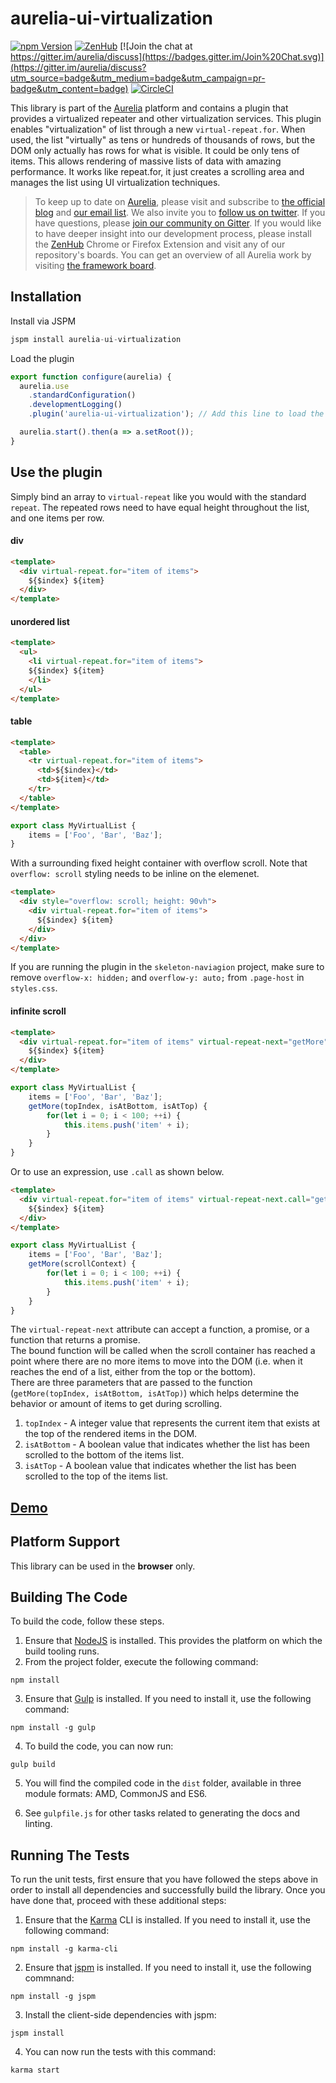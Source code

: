 # aurelia-ui-virtualization

[![npm Version](https://img.shields.io/npm/v/aurelia-ui-virtualization.svg)](https://www.npmjs.com/package/aurelia-ui-virtualization)
[![ZenHub](https://raw.githubusercontent.com/ZenHubIO/support/master/zenhub-badge.png)](https://zenhub.io)
[![Join the chat at https://gitter.im/aurelia/discuss](https://badges.gitter.im/Join%20Chat.svg)](https://gitter.im/aurelia/discuss?utm_source=badge&utm_medium=badge&utm_campaign=pr-badge&utm_content=badge)
[![CircleCI](https://circleci.com/gh/aurelia/ui-virtualization.svg?style=shield)](https://circleci.com/gh/aurelia/ui-virtualization)

This library is part of the [Aurelia](http://www.aurelia.io/) platform and contains a plugin that provides a virtualized repeater and other virtualization services. This plugin enables "virtualization" of list through a new `virtual-repeat.for`. When used, the list "virtually" as tens or hundreds of thousands of rows, but the DOM only actually has rows for what is visible. It could be only tens of items. This allows rendering of massive lists of data with amazing performance. It works like repeat.for, it just creates a scrolling area and manages the list using UI virtualization techniques.

> To keep up to date on [Aurelia](http://www.aurelia.io/), please visit and subscribe to [the official blog](http://blog.durandal.io/) and [our email list](http://durandal.us10.list-manage1.com/subscribe?u=dae7661a3872ee02b519f6f29&id=3de6801ccc). We also invite you to [follow us on twitter](https://twitter.com/aureliaeffect). If you have questions, please [join our community on Gitter](https://gitter.im/aurelia/discuss). If you would like to have deeper insight into our development process, please install the [ZenHub](https://zenhub.io) Chrome or Firefox Extension and visit any of our repository's boards. You can get an overview of all Aurelia work by visiting [the framework board](https://github.com/aurelia/framework#boards).

## Installation

Install via JSPM

```javascript
jspm install aurelia-ui-virtualization
```

Load the plugin

```javascript
export function configure(aurelia) {
  aurelia.use
    .standardConfiguration()
    .developmentLogging()
    .plugin('aurelia-ui-virtualization'); // Add this line to load the plugin

  aurelia.start().then(a => a.setRoot());
}
```

## Use the plugin

Simply bind an array to `virtual-repeat` like you would with the standard `repeat`. The repeated rows need to have equal height throughout the list, and one items per row.

#### div
```html
<template>
  <div virtual-repeat.for="item of items">
    ${$index} ${item}
  </div>
</template>
```

#### unordered list
```html
<template>
  <ul>
    <li virtual-repeat.for="item of items">
    ${$index} ${item}
    </li>
  </ul>
</template>
```

#### table
```html
<template>
  <table>
    <tr virtual-repeat.for="item of items">
      <td>${$index}</td>
      <td>${item}</td>
    </tr>
  </table>
</template>
```

```javascript
export class MyVirtualList {
    items = ['Foo', 'Bar', 'Baz'];
}
```

With a surrounding fixed height container with overflow scroll. Note that `overflow: scroll` styling needs to be inline on the elemenet.

```html
<template>
  <div style="overflow: scroll; height: 90vh">
    <div virtual-repeat.for="item of items">
      ${$index} ${item}
    </div>
  </div>
</template>
```

If you are running the plugin in the `skeleton-naviagion` project, make sure to remove `overflow-x: hidden;` and `overflow-y: auto;` from `.page-host` in `styles.css`.

#### infinite scroll
```html
<template>
  <div virtual-repeat.for="item of items" virtual-repeat-next="getMore">
    ${$index} ${item}
  </div>
</template>
```  
```javascript
export class MyVirtualList {
    items = ['Foo', 'Bar', 'Baz'];
    getMore(topIndex, isAtBottom, isAtTop) {
        for(let i = 0; i < 100; ++i) {
            this.items.push('item' + i);
        }
    }
}
```  

Or to use an expression, use `.call` as shown below.
```html
<template>
  <div virtual-repeat.for="item of items" virtual-repeat-next.call="getMore($scrollContext)">
    ${$index} ${item}
  </div>
</template>
```  
```javascript
export class MyVirtualList {
    items = ['Foo', 'Bar', 'Baz'];
    getMore(scrollContext) {
        for(let i = 0; i < 100; ++i) {
            this.items.push('item' + i);
        }
    }
}
```  

The `virtual-repeat-next` attribute can accept a function, a promise, or a function that returns a promise.  
The bound function will be called when the scroll container has reached a point where there are no more items to move into the DOM (i.e. when it reaches the end of a list, either from the top or the bottom).  
There are three parameters that are passed to the function (`getMore(topIndex, isAtBottom, isAtTop)`) which helps determine the behavior or amount of items to get during scrolling.    
1. `topIndex` - A integer value that represents the current item that exists at the top of the rendered items in the DOM.  
2. `isAtBottom` - A boolean value that indicates whether the list has been scrolled to the bottom of the items list.  
3. `isAtTop` - A boolean value that indicates whether the list has been scrolled to the top of the items list.


## [Demo](http://aurelia.io/ui-virtualization/)

## Platform Support

This library can be used in the **browser** only.

## Building The Code

To build the code, follow these steps.

1. Ensure that [NodeJS](http://nodejs.org/) is installed. This provides the platform on which the build tooling runs.
2. From the project folder, execute the following command:

  ```shell
  npm install
  ```
3. Ensure that [Gulp](http://gulpjs.com/) is installed. If you need to install it, use the following command:

  ```shell
  npm install -g gulp
  ```
4. To build the code, you can now run:

  ```shell
  gulp build
  ```
5. You will find the compiled code in the `dist` folder, available in three module formats: AMD, CommonJS and ES6.

6. See `gulpfile.js` for other tasks related to generating the docs and linting.

## Running The Tests

To run the unit tests, first ensure that you have followed the steps above in order to install all dependencies and successfully build the library. Once you have done that, proceed with these additional steps:

1. Ensure that the [Karma](http://karma-runner.github.io/) CLI is installed. If you need to install it, use the following command:

  ```shell
  npm install -g karma-cli
  ```
2. Ensure that [jspm](http://jspm.io/) is installed. If you need to install it, use the following commnand:

  ```shell
  npm install -g jspm
  ```
3. Install the client-side dependencies with jspm:

  ```shell
  jspm install
  ```

4. You can now run the tests with this command:

  ```shell
  karma start
  ```
